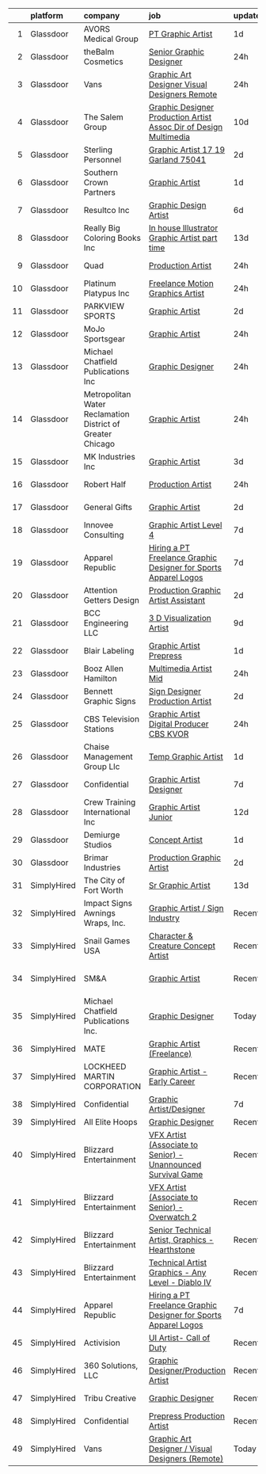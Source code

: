 

|    | platform    | company                                                    | job                                                                                                                                                                                                                                                                                                                                                                                                                                                                                                                                                                                                                                                                                                                                                                                                                                                                                                                                                                            | update_time   | location                |
|---:|:------------|:-----------------------------------------------------------|:-------------------------------------------------------------------------------------------------------------------------------------------------------------------------------------------------------------------------------------------------------------------------------------------------------------------------------------------------------------------------------------------------------------------------------------------------------------------------------------------------------------------------------------------------------------------------------------------------------------------------------------------------------------------------------------------------------------------------------------------------------------------------------------------------------------------------------------------------------------------------------------------------------------------------------------------------------------------------------|:--------------|:------------------------|
|  1 | Glassdoor   | AVORS Medical Group                                        | [PT Graphic Artist](https://www.glassdoor.com/partner/jobListing.htm?pos=127&ao=1136043&s=58&guid=000001838d4521489660bc0b32da6329&src=GD_JOB_AD&t=SR&vt=w&cs=1_6f52cf17&cb=1664522461853&jobListingId=1008169915437&jrtk=3-0-1ge6ka8bci4mf801-1ge6ka8bqgai7800-f5835918ba11f610-)                                                                                                                                                                                                                                                                                                                                                                                                                                                                                                                                                                                                                                                                                             | 1d            | Springfield, MO         |
|  2 | Glassdoor   | theBalm Cosmetics                                          | [Senior Graphic Designer](https://www.glassdoor.com/partner/jobListing.htm?pos=108&ao=1110586&s=58&guid=000001838d4521489660bc0b32da6329&src=GD_JOB_AD&t=SR&vt=w&ea=1&cs=1_9f176267&cb=1664522461851&jobListingId=1008171512660&cpc=9952A63AB06E78AD&jrtk=3-0-1ge6ka8bci4mf801-1ge6ka8bqgai7800-42c95d7659b6b75a--6NYlbfkN0CiwYZWsgeIGxaZVD9AijDv5Y8RBhHgWVXL7YNkINyxKvmnj9EgJViEJQ6sDehqkRmLF-Fomv6kpN7WwgxA-doGWhErtEjMOQdZTRycc_Y8kz1G7b5SuLSqel_5loAC4dD7YSYtNSSKg9V8tUF4wV1Iz38qckBA_1A5GZAHPCDxneAWZHMF1SUgF5jMheI3-ji_h5fWCAEsXMm6-99OSGSSNbycUSlruZlD4rhZBRqiFCByRlDm3lpjyCZpDLmZvjfZNAvDsHHqHTpkYej7DYpJ50ekau8HiZXIwoG2KICR7BuRB85hf8CVu5lZp-eSNizQGDUL4Z4UCJwfR07XPjbE6uB4YlvL1KaqY5TwZfEy-uSNzmQsF0may71BHE_BZp0FjILcJ8gDZoTEP3rG4DB4FfYdYm9JvipinrfHm8Tpk9HxTMM7Cq-rQZDuArXbwFGNIdQlMEIiJbHBqJnjBJK-eZJtARDiD56BtZVlZ-nhc1DRGBmxWE6foP8yX6ubKRf6_BTKXHXDdQ%3D%3D)                                                                                                 | 24h           | Reno, NV                |
|  3 | Glassdoor   | Vans                                                       | [Graphic Art Designer   Visual Designers  Remote ](https://www.glassdoor.com/partner/jobListing.htm?pos=119&ao=1136043&s=58&guid=000001838d4521489660bc0b32da6329&src=GD_JOB_AD&t=SR&vt=w&ea=1&cs=1_6b7b59b8&cb=1664522461852&jobListingId=1008171627571&jrtk=3-0-1ge6ka8bci4mf801-1ge6ka8bqgai7800-9e3e94599780cf90-)                                                                                                                                                                                                                                                                                                                                                                                                                                                                                                                                                                                                                                                         | 24h           | Roanoke, VA             |
|  4 | Glassdoor   | The Salem Group                                            | [Graphic Designer Production Artist  Assoc Dir of Design   Multimedia ](https://www.glassdoor.com/partner/jobListing.htm?pos=112&ao=1110586&s=58&guid=000001838d4521489660bc0b32da6329&src=GD_JOB_AD&t=SR&vt=w&ea=1&cs=1_2567eb8f&cb=1664522461852&jobListingId=1008148990064&cpc=1160948BCBA38B5B&jrtk=3-0-1ge6ka8bci4mf801-1ge6ka8bqgai7800-2fe65082ed9366e1--6NYlbfkN0DI1J_ROInBGL9dGBTS_0PV-qHgO32yAcDg9F7g9YSAosIct8WbFIG8bj41YR7I0Nr_dSyoj-rH0an7RNP3tv8Ta9j0rVlo1anNORXTaIXn3A_s-KOV0182snERvwSztLB4AKmXdVFiHg0VaEWNcMSlw6AqFmTPq2nvj-zBWwfHU_7kKHfabJOUaF_E9qQEE7j0P8PVGkYn_WwhXAuv1CSus3244MHb19q52DUxiHHgIZmi6LnE0_0dOxCHO94QZENmcvK_CU0pXiQaQq3W0aU09FS4VPIkpRF8UaB2sJOuQBTmddKqTsasId5AOcDqOTeSEUCg3sy4jv7wC0TiAZcaQGfrMSfyDAvwUwpx_zash3FpQ3tNfr8PPVvxq1ReZ6mnUHKd5u_Gbqs-ZSAlR-k2GfMyIegtmiuLBMqFbmFkE781WRApFkaXfSzcnJ7OO65aTWouxjd5zNIvJ0RGo0MAkbw9a_OottWQEUoe5263rcCZopsaDlmOjSuyzScpiUCjFUKUaO7SMr_A-ozM6Dy-pTODSQaJr-atUltTnNTL8_r188Lb3dIpVImvSgcsm7s%3D) | 10d           | Chicago, IL             |
|  5 | Glassdoor   | Sterling Personnel                                         | [Graphic Artist  17  19 Garland 75041](https://www.glassdoor.com/partner/jobListing.htm?pos=113&ao=1110586&s=58&guid=000001838d4521489660bc0b32da6329&src=GD_JOB_AD&t=SR&vt=w&ea=1&cs=1_a625c21f&cb=1664522461852&jobListingId=1008165657566&cpc=334ABAF5D42DC775&jrtk=3-0-1ge6ka8bci4mf801-1ge6ka8bqgai7800-f2f06b3435694137--6NYlbfkN0D7SebZk-5vV62iyVC6UVkRBdv64qPthxR6ya4IZSXWcYIHld6vQKavWG109wzl2951dnhoNN9VuIrM5KUY63Got_Lk9ZXxsbZKJ_-0o0inlaVZGRk6WERXKhXJmEFPZjMjA4Y2vQV0-HP0WvjaOg-V0HUXXEO2Tj8A3caE1zt6uD2QlbeVBiEPvjxRK0Hyva4MDDJjACWGb7_-bUa8WuM6zKcM4vRvIdzBX73sjgGS9vprsiWxQKhlkLu4dPsouwB7xquXS4NyufoNCZ9DqYau-sBE9ov4yvhFQBP6QoXQTr_kCdvdpxdn-H4GbnOSy9qF4b8zwAIpwBIR4YNL8xbAPGwScan3GAIfArbXNejvhNJybn7G697sHUm-vg9ZDJtG6YtOFzeBeHkm5OhKNOiFJUq2aYirlbKx6rNskMHuiTpWEtJG6yRQgXnxzt3TSoFPwrDUdzdI0gGGionnAuTa9AtaRPqCwkfBpwmiHV5Lgk-EO5T83soCm_fqoqvBap_VKbotWquzBQ%3D%3D)                                                                                    | 2d            | Garland, TX             |
|  6 | Glassdoor   | Southern Crown Partners                                    | [Graphic Artist](https://www.glassdoor.com/partner/jobListing.htm?pos=118&ao=1136043&s=58&guid=000001838d4521489660bc0b32da6329&src=GD_JOB_AD&t=SR&vt=w&ea=1&cs=1_ec8ed191&cb=1664522461852&jobListingId=1008167584250&jrtk=3-0-1ge6ka8bci4mf801-1ge6ka8bqgai7800-234b42646a346dca-)                                                                                                                                                                                                                                                                                                                                                                                                                                                                                                                                                                                                                                                                                           | 1d            | Savannah, GA            |
|  7 | Glassdoor   | Resultco  Inc                                              | [Graphic Design Artist](https://www.glassdoor.com/partner/jobListing.htm?pos=101&ao=1110586&s=58&guid=000001838d4521489660bc0b32da6329&src=GD_JOB_AD&t=SR&vt=w&ea=1&cs=1_92a82d83&cb=1664522461850&jobListingId=1008158763572&cpc=83EE714EB2563156&jrtk=3-0-1ge6ka8bci4mf801-1ge6ka8bqgai7800-15b7f6576225facb--6NYlbfkN0DeQGf4AmRrHPxvCZ-7rfCoEZ6TCTj4B1dx3K1REUlgSnB9core8ecicae8SUtyUdSKiVld7nMtvRBR897SQfY4gVUnjHmtnEbSlX65Z2vGizsHrr6BI2qCNxJWbO9sLBnePA7D67Oqowp0gDkhbVv2OfwZYTj-wcoae2h487PkkJpYT7VofTqiKpnJhjuMLYos8GTIyTSGB8Jb8VmvFuxPh5sD4zdpna1HV7hRsk4NQH53wt1wU_W6ic7AMMaf7ARPBPC63TKaB99ybTcGb0N-1kgGXVkU2WS3FqZcx8BsEisXP5KydLSoPrHfbpMj7paQKs_8-rJMKvuw0WxEna6A22WSzP0sRP9ADDinl2LlF59z3Aw7mmibG9pj292zaDoKFY4lh4Ig6fggymG9jnZjp_8Lk_s4lYXXtN8dEWgHKVRralq8l4YhgGP3EDzsPo3nmIli2wbVXZVntujdBdrSAd1khuAie1sS1dPnZ3pgpZ-NF7B3jsl3wpVthY09uY29h4VPa3a2wA%3D%3D)                                                                                                   | 6d            | Novi, MI                |
|  8 | Glassdoor   | Really Big Coloring Books  Inc                             | [In house Illustrator Graphic Artist   part time](https://www.glassdoor.com/partner/jobListing.htm?pos=129&ao=1136043&s=58&guid=000001838d4521489660bc0b32da6329&src=GD_JOB_AD&t=SR&vt=w&ea=1&cs=1_e8620054&cb=1664522461855&jobListingId=1008144786460&jrtk=3-0-1ge6ka8bci4mf801-1ge6ka8bqgai7800-6ee37e70558c229c-)                                                                                                                                                                                                                                                                                                                                                                                                                                                                                                                                                                                                                                                          | 13d           | Saint Louis, MO         |
|  9 | Glassdoor   | Quad                                                       | [Production Artist](https://www.glassdoor.com/partner/jobListing.htm?pos=126&ao=1136043&s=58&guid=000001838d4521489660bc0b32da6329&src=GD_JOB_AD&t=SR&vt=w&cs=1_cc60761e&cb=1664522461853&jobListingId=1008172214285&jrtk=3-0-1ge6ka8bci4mf801-1ge6ka8bqgai7800-32f34861e84b0288-)                                                                                                                                                                                                                                                                                                                                                                                                                                                                                                                                                                                                                                                                                             | 24h           | Bellevue, WA            |
| 10 | Glassdoor   | Platinum Platypus Inc                                      | [Freelance Motion Graphics Artist](https://www.glassdoor.com/partner/jobListing.htm?pos=104&ao=1110586&s=58&guid=000001838d4521489660bc0b32da6329&src=GD_JOB_AD&t=SR&vt=w&ea=1&cs=1_eaa05449&cb=1664522461850&jobListingId=1008171047992&cpc=40021B6B9FB64F38&jrtk=3-0-1ge6ka8bci4mf801-1ge6ka8bqgai7800-4e579694eb9d841e--6NYlbfkN0ChNQrbBQP-yodhqf6oFdODMgFeboQaGB94W3mDVh_v5x-hYDho02ZcVcPtC89B2HXFnmbOmiCLo-qlftHgzMlQxafYUzi-3pa-D1nRc8TrIKwMVnzL_1tqqjq9jt0dkvTmLSLm_VOvdTPmOCP7k5KC8o04Cw788A2QpWSb1OR_vHsma6G30YGMOjImRijYKExXCDyvaT7bWFvA_i0igpDJi0fdCQebuM5DGCK_Hi316G89LtClPVuOaj1i2RPkVP1whFUEmeCnpt7UxtTXOS_82VfLPbPDuLuPmkmQdVYyreeMooZklCPmYP7Db0FmpzUxcShbrEJBtgN2Mzt9X1KwXZgkAYjP-RQ8-JLaQKPZZWuZRFdbrmtv1Wm8Am_U0VTbUx0frXOu6M0imvquhvZCO7OOYXdG3WwLRdnj_zAZz--JWJVZOEuvjp32-TE-Cg8yHaZPjQOUndu28EW-3honPgT1aYw0TJ_QFPh6WBnC1RUdNAe23UD4A0OgiRFN6iUomHbY2m7oGn81daK-ZEz4)                                                                                    | 24h           | Bethpage, NY            |
| 11 | Glassdoor   | PARKVIEW SPORTS                                            | [Graphic Artist](https://www.glassdoor.com/partner/jobListing.htm?pos=121&ao=1136043&s=58&guid=000001838d4521489660bc0b32da6329&src=GD_JOB_AD&t=SR&vt=w&ea=1&cs=1_90e56cc5&cb=1664522461852&jobListingId=1008165866644&jrtk=3-0-1ge6ka8bci4mf801-1ge6ka8bqgai7800-9b9da3afa688aea5-)                                                                                                                                                                                                                                                                                                                                                                                                                                                                                                                                                                                                                                                                                           | 2d            | Bronx, NY               |
| 12 | Glassdoor   | MoJo Sportsgear                                            | [Graphic Artist](https://www.glassdoor.com/partner/jobListing.htm?pos=103&ao=1110586&s=58&guid=000001838d4521489660bc0b32da6329&src=GD_JOB_AD&t=SR&vt=w&ea=1&cs=1_635440a5&cb=1664522461850&jobListingId=1008171512400&cpc=F1339989C5CB8906&jrtk=3-0-1ge6ka8bci4mf801-1ge6ka8bqgai7800-1f00c6af5be35ed5--6NYlbfkN0DLWr0FuvwmpNY589ecXM0wpB-l41nBtAe9mv-PvJGiqQM4HdeWJsAog3PQh3z0yuhy_Mqf_0eMRTqhm8q8fh-QeCaySDe5u-gwlX1cGJcKspCcvEhx5VtENl3hT1szZMMr6mZOCo_qC0m76Vb_RG8Ig-Ieexn74v70IthqcMJZ983OaBp9vGEtF4KOafGRwxANLNYq3dnx-xs1IPqKpKsNR5RILHic-bl0x4VpyqInHn7FfPvI44CaS7jewPvefvYmVQ3f490g8uW_jXP1U2rMvsSk8gDyopwrcDKqIeoI0lWzrjHt2Wna3Uk-r-f83J9C_UKmZ06t5o6kACgr6DLvQlyc-ne4iD8VNRP2MJvTm6wt3hG0KjOTUxg4wXdz0PrlKuR5u-F8FrsuHu4SgHNSr2AwU3tFQTRaJrb_Q0kgrBIFh1nLBuhOVsOvmtAh31y4HIW98LdC0vdW9S25_M4dlLGTaN258UxvRHvBa5GW5oC8LQ7rKTTxIOLoTJGQcmHik3gp85ffNtNYghM2kmQ6)                                                                                                      | 24h           | Columbus, OH            |
| 13 | Glassdoor   | Michael Chatfield Publications Inc                         | [Graphic Designer](https://www.glassdoor.com/partner/jobListing.htm?pos=114&ao=1136043&s=58&guid=000001838d4521489660bc0b32da6329&src=GD_JOB_AD&t=SR&vt=w&ea=1&cs=1_8cccb1a0&cb=1664522461851&jobListingId=1008171506916&jrtk=3-0-1ge6ka8bci4mf801-1ge6ka8bqgai7800-6879b5d5b7078751-)                                                                                                                                                                                                                                                                                                                                                                                                                                                                                                                                                                                                                                                                                         | 24h           | Remote                  |
| 14 | Glassdoor   | Metropolitan Water Reclamation District of Greater Chicago | [Graphic Artist](https://www.glassdoor.com/partner/jobListing.htm?pos=117&ao=1136043&s=58&guid=000001838d4521489660bc0b32da6329&src=GD_JOB_AD&t=SR&vt=w&cs=1_2125f671&cb=1664522461852&jobListingId=1008172664791&jrtk=3-0-1ge6ka8bci4mf801-1ge6ka8bqgai7800-8120d324996c6d82-)                                                                                                                                                                                                                                                                                                                                                                                                                                                                                                                                                                                                                                                                                                | 24h           | Chicago, IL             |
| 15 | Glassdoor   | MK Industries  Inc                                         | [Graphic Artist](https://www.glassdoor.com/partner/jobListing.htm?pos=122&ao=1136043&s=58&guid=000001838d4521489660bc0b32da6329&src=GD_JOB_AD&t=SR&vt=w&ea=1&cs=1_6cbda08e&cb=1664522461852&jobListingId=1008162793646&jrtk=3-0-1ge6ka8bci4mf801-1ge6ka8bqgai7800-f7f3d99d73b3db10-)                                                                                                                                                                                                                                                                                                                                                                                                                                                                                                                                                                                                                                                                                           | 3d            | Pascagoula, MS          |
| 16 | Glassdoor   | Robert Half                                                | [Production Artist](https://www.glassdoor.com/partner/jobListing.htm?pos=111&ao=1110586&s=58&guid=000001838d4521489660bc0b32da6329&src=GD_JOB_AD&t=SR&vt=w&ea=1&cs=1_16805ca5&cb=1664522461851&jobListingId=1008172107275&cpc=334ABAF5D42DC775&jrtk=3-0-1ge6ka8bci4mf801-1ge6ka8bqgai7800-c259d4b67cb6d4b0--6NYlbfkN0CpzDdaQkua3np5pkmj49lKioZwmwxQ-yx5plwbYmV_MzWNBoPgCjn5bOtxNwC6GJ62yqFGoewiaizMpYMBgWirjTLxqjtfBQV3yplBzxm96sqKvHR-_fJb623r2ww3ad9Mel9rUI4FAjUxvkqh7TJ-j-YQZxf0K5eqokQdnfFBrpBd28W-I4izQkljawR_OhQdmU0odr5ucn1KkV8zxuCASeBQVk0vfqPLaGzSrFadnNcSQeJ39nUMi6XhDw9pkLqXuHhsTe6TMMY-4ECrZ2rqudpbzRNcu9JH4h7rlRo7Wg8YUFvs_emt4m7pxG2qXbwKP243NwDKPY3LyC4z9a6gqIuwYBSWjIqe1mQF5PrLt28HVqz1FZXvhdILuBVMtrifDaO9o_6hdXj2NTNEbQJWsbVm87fvUlJuOpLVyMQrAPqwpi8JjO0pQV161X98CYjJYx3JF7S2k7YhtA5BM67T6sx1X23VWGK__NcgUhbu_cybTRwjZVRFWrpOdbjseErSLGLJKuSsMCy6BwEaANutCkoaCQj4p-jMhk50v7V7n9AuepHK24B225wSCCDiTYU%3D)                                                     | 24h           | Lakewood, CO            |
| 17 | Glassdoor   | General Gifts                                              | [Graphic Artist](https://www.glassdoor.com/partner/jobListing.htm?pos=124&ao=1136043&s=58&guid=000001838d4521489660bc0b32da6329&src=GD_JOB_AD&t=SR&vt=w&ea=1&cs=1_a8b10110&cb=1664522461853&jobListingId=1008165504820&jrtk=3-0-1ge6ka8bci4mf801-1ge6ka8bqgai7800-0dcee2a5ff2d70ef-)                                                                                                                                                                                                                                                                                                                                                                                                                                                                                                                                                                                                                                                                                           | 2d            | Las Vegas, NV           |
| 18 | Glassdoor   | Innovee Consulting                                         | [Graphic Artist   Level 4](https://www.glassdoor.com/partner/jobListing.htm?pos=130&ao=1136043&s=58&guid=000001838d4521489660bc0b32da6329&src=GD_JOB_AD&t=SR&vt=w&ea=1&cs=1_43f2f6b3&cb=1664522461853&jobListingId=1008156314307&jrtk=3-0-1ge6ka8bci4mf801-1ge6ka8bqgai7800-f15ac7253f8073ab-)                                                                                                                                                                                                                                                                                                                                                                                                                                                                                                                                                                                                                                                                                 | 7d            | Remote                  |
| 19 | Glassdoor   | Apparel Republic                                           | [Hiring a PT Freelance Graphic Designer for Sports Apparel Logos](https://www.glassdoor.com/partner/jobListing.htm?pos=123&ao=1136043&s=58&guid=000001838d4521489660bc0b32da6329&src=GD_JOB_AD&t=SR&vt=w&ea=1&cs=1_1a91affc&cb=1664522461852&jobListingId=1008156650286&jrtk=3-0-1ge6ka8bci4mf801-1ge6ka8bqgai7800-76bf0e28036df4b1-)                                                                                                                                                                                                                                                                                                                                                                                                                                                                                                                                                                                                                                          | 7d            | Remote                  |
| 20 | Glassdoor   | Attention Getters Design                                   | [Production   Graphic Artist Assistant](https://www.glassdoor.com/partner/jobListing.htm?pos=107&ao=1110586&s=58&guid=000001838d4521489660bc0b32da6329&src=GD_JOB_AD&t=SR&vt=w&ea=1&cs=1_abdcee77&cb=1664522461851&jobListingId=1008165434131&cpc=87A0A889578C8297&jrtk=3-0-1ge6ka8bci4mf801-1ge6ka8bqgai7800-adb3087f81ac73a9--6NYlbfkN0COcDw_2rzmOwXmDa2sFdISx-jkk_61EYZJCIePYVoem1pnPAL0h8Gj2onIpTc2T8-kTv7fkaP7ePJ9xhPgoE_uB7WFLWN3oa8tOgQp3jfc2pO2Q1wSoda6yfxLchkznjjyNMxE0-MFrjQFWVaq3PbgQXQh5Nt1fn_utLL0kS1j2SGO-Qv_U12_g3G5QGiN5Yr19UQZRNSpN15vE6nlXdE-ZuanVjHI1N9ErvxYGFRCwwsj2KsR5AKn3_nZmfuKX5vsfUcV8aPmKilshEvN6ZnbV5sWlkPmbF12g9LkXH5M4iA_lIb2D1o14CZ6dVyLaW1gSSj__riaaQ7oZHTSvy9r3YfEmoQPM-rTx5ya6RD9MOPT8qIwOD8TT8dFoTJITU4L7o3S9qXi6FDwNiC-zoK1if2XChD96L25eDCqtbEHLcDsknc7-zezNcGdB2Mv5UpRxMlMjlzrDT8b2RJ9m6V-AgSTy8n3XYTewgvpEHPftMdKF614_d12-OWqQ9A4X_X1ZKihJQtJrg%3D%3D)                                                                                   | 2d            | El Cajon, CA            |
| 21 | Glassdoor   | BCC Engineering  LLC                                       | [3 D Visualization Artist](https://www.glassdoor.com/partner/jobListing.htm?pos=106&ao=1110586&s=58&guid=000001838d4521489660bc0b32da6329&src=GD_JOB_AD&t=SR&vt=w&ea=1&cs=1_80576f13&cb=1664522461851&jobListingId=1008152719316&cpc=D99DB9A39DE67464&jrtk=3-0-1ge6ka8bci4mf801-1ge6ka8bqgai7800-04b7d80e9c0fc6af--6NYlbfkN0CAddgBklkkUojUV23C5ENrBOX7WyNdbf0KU89bOUJxK2QK6DCs98sKGauzi1vKMHI8wyOyZg7YiCAZD3hSoe0-rxv12lydIxZIwg4dCtQJNwfSpk7uBqwFx9BIT1ctrc7M3yfHhNlRARo16HI8nnrFREmATAliEBIyJ3E-_EhSNTaNANgWD0ufrjIUAtDE9IAOQ_AeehZsfaKbesqCrd4DWfarQqPKl2zvNUfhjup2urEzrvh1O2Ho3YiW7kOfcfzm9C2b3-7I1LuyiXOgMqVzQLLsBhaIpCIvEpU09zC9AtKrkWonMLCPqkDp1nejKG6MSY4Wv8rbWgYrtqW2YLp7QJ_ijJLJ2m0-PD5vxOI-srEToAH84eou7jH8zbB-lnIyXVux-zlNPydLHNwNe7o23IgNy-bMhVmevjYEK1KXWHnog7dxVh5gLvXOexZM7DmSVGynSSWLLixCgBrZIuC4ni2N2sBSdxiD2s2cfA6te27bIYTU_g_BnQ5NlVndle8RPxe7ig5lc6YlBpVIbgLV_wdLdGUkLqSNzmGapK1dDSRxBg_wIFM4hJX1rPskO6VaUSbNAuqfaw%3D%3D)                                | 9d            | Miami, FL               |
| 22 | Glassdoor   | Blair Labeling                                             | [Graphic Artist   Prepress ](https://www.glassdoor.com/partner/jobListing.htm?pos=105&ao=1110586&s=58&guid=000001838d4521489660bc0b32da6329&src=GD_JOB_AD&t=SR&vt=w&ea=1&cs=1_c45fedc8&cb=1664522461851&jobListingId=1008168686905&cpc=45DC3EB807283E85&jrtk=3-0-1ge6ka8bci4mf801-1ge6ka8bqgai7800-8a9c31a51758d87c--6NYlbfkN0Bo_CM2a8GgFIiw_-9fb5ug3xmG_MFCzpxBl7ntROtVZSqlWgkWgm6QNwDCwIdXC17UP14Ka69yPNEWLKNOhVMSS7Os03ZC_Tmp7FWR6Mk_ScV2wCp3wLHxjPVzHNNyW8Wg1tbtVpNui45XeIHfxiFnTtfx85BQaSW9CvtRJ3WS7-a6YHOKPJc8vbO3Yu5ANdyrCwVf4VrKUYbQyzhJ6QphYqOAnuCPGJXMbMgOk4pDeLYYzAzyL-rTcMV6pmstuJ7Yb-TXQjgl03eP6pqc14Tg7tvzmqILEr8NKCXq4lJpLvu0WSRkkTVfvBqYPglKwP-9_aWFvICFkhvVBpZ2LR-AOBuql0kuYKOHl6tX0aanwVKDEpybpdP0IOQmdLESDX2byxmdWtAga8i_H9M5TK43WNRFNU9nBfbQw1cCR4DYH7rCFObD0dWKLSh05Rwiie1fo0LRLMZumh_aQkkeVNo9e3dC9Emb40CFzVKlnokMpUOxEl9nlJzNNBD-JXYzw1TQhDjqtOvviA%3D%3D)                                                                                              | 1d            | Denver, CO              |
| 23 | Glassdoor   | Booz Allen Hamilton                                        | [Multimedia Artist  Mid](https://www.glassdoor.com/partner/jobListing.htm?pos=116&ao=1136043&s=58&guid=000001838d4521489660bc0b32da6329&src=GD_JOB_AD&t=SR&vt=w&cs=1_25f1807c&cb=1664522461852&jobListingId=1008171579264&jrtk=3-0-1ge6ka8bci4mf801-1ge6ka8bqgai7800-9b215ba45a3f3286-)                                                                                                                                                                                                                                                                                                                                                                                                                                                                                                                                                                                                                                                                                        | 24h           | Austin, TX              |
| 24 | Glassdoor   | Bennett Graphic Signs                                      | [Sign Designer   Production Artist](https://www.glassdoor.com/partner/jobListing.htm?pos=110&ao=1110586&s=58&guid=000001838d4521489660bc0b32da6329&src=GD_JOB_AD&t=SR&vt=w&ea=1&cs=1_a02a7f4a&cb=1664522461851&jobListingId=1008166001506&cpc=84DBBAA61F05C438&jrtk=3-0-1ge6ka8bci4mf801-1ge6ka8bqgai7800-a89b977596713c06--6NYlbfkN0AZiaPZyccuKjlre0e0RaBFeO48J0QExrO5hcuLctOVaN_M4Dm3U4EmrBl0RXgRFlmJjpk14iSy9pOHUfUVYVerq-B6vrqvKWTaVPTOWrnkHS1B88GKQSoVsdAS1OYzwtv2HkPl8Q0C173vbG_WLNdhz9pKvJkilm9G_HYhcCtTlg5OQxpl-AS2zOwoCptNaAlYt6Dq_yoOIZQBferMd51oMLekRQrkrr9ZLs4UOxe-k1ZY2-Kyqnu6owvY5Bq9tjo9FRdLoIWvtGLiceNvX3sod6wyAZ_UvqPgla6e6OIxrsvyl_123Ega4-uHjZBQtqFamHFB-hSEmFmh6KR5EzXQISNYeHGgBBhuEZK6F2zZjPV1kaEVYnGUhbrKpCZNoRGVoKPYp_y012CGnRI3nX15L1vDsscsujlJLbXPGhqCKz3fEQYLSeUm40JDz-1D6z_cRqMK1tihn2DKeI0W2wtUCsV6b0ykTi77hR5TOGNYAc3eypJFzT5tvZwAOdYTL9SLR_X1ipMSbA%3D%3D)                                                                                       | 2d            | Pleasanton, CA          |
| 25 | Glassdoor   | CBS Television Stations                                    | [Graphic Artist Digital Producer  CBS KVOR ](https://www.glassdoor.com/partner/jobListing.htm?pos=115&ao=1136043&s=58&guid=000001838d4521489660bc0b32da6329&src=GD_JOB_AD&t=SR&vt=w&cs=1_5995f295&cb=1664522461852&jobListingId=1008171291250&jrtk=3-0-1ge6ka8bci4mf801-1ge6ka8bqgai7800-ffa806a6d570dbf5-)                                                                                                                                                                                                                                                                                                                                                                                                                                                                                                                                                                                                                                                                    | 24h           | West Sacramento, CA     |
| 26 | Glassdoor   | Chaise Management Group Llc                                | [Temp Graphic Artist](https://www.glassdoor.com/partner/jobListing.htm?pos=125&ao=1136043&s=58&guid=000001838d4521489660bc0b32da6329&src=GD_JOB_AD&t=SR&vt=w&ea=1&cs=1_bb6aae13&cb=1664522461853&jobListingId=1008168954261&jrtk=3-0-1ge6ka8bci4mf801-1ge6ka8bqgai7800-59995dbdb5e4c8ab-)                                                                                                                                                                                                                                                                                                                                                                                                                                                                                                                                                                                                                                                                                      | 1d            | Washington, DC          |
| 27 | Glassdoor   | Confidential                                               | [Graphic Artist Designer](https://www.glassdoor.com/partner/jobListing.htm?pos=102&ao=1110586&s=58&guid=000001838d4521489660bc0b32da6329&src=GD_JOB_AD&t=SR&vt=w&ea=1&cs=1_f75776d6&cb=1664522461850&jobListingId=1008156194254&cpc=B27F49C9D64D6F84&jrtk=3-0-1ge6ka8bci4mf801-1ge6ka8bqgai7800-8d7dbfc41be50e1f--6NYlbfkN0BBApSCe8UkoDFUdPjGJGk8b0MTMAA9T7qj8oBjbEembMIyLwf-YKqO9up9wpXKSNnXrzGNUjXf4tsdZIY4mTgAiq1QlhyPt0iE1A4ZATIQpRh5o5LzcyJjSZQ88eey_msJCExHIiZ8jX2ahI0XNa-t2y8Ksug7PYdyV32Dk_vHZsKvmxw1MHSDRLtabYfy3ZeFvBXuCqmdi5QTm_gig6CLOTlyifrNuGH7q51i5dAbqiHO3GaQ0AfwMH-zXGGzOsbELoV9Kj2_5IRQHWRqf7r2lYoI4PJrJUNgUA9mFZipGUGvDlwhREyxcif6u9N3KKucs4bT_rMP4le_mDTR24SkHaX0fLDnoYUmR-RLvZEfFViMxm7hru8OPnL8X_HsTA0bIXIHeKjuw0xutRwqYQEGaEuRP25byShZYTpg6gFKPKoTbccHsdcGqLKBJRcJoJqMQJU6Eatl7Nk8C8qkjPcev-UjBEDzE0BV2Ni1xK6PLyNim6geVsakUJtucYiGWG3MKcPBuf4yXc6YKHPD5FiV)                                                                                             | 7d            | Sherwood, AR            |
| 28 | Glassdoor   | Crew Training International  Inc                           | [Graphic Artist Junior](https://www.glassdoor.com/partner/jobListing.htm?pos=128&ao=1136043&s=58&guid=000001838d4521489660bc0b32da6329&src=GD_JOB_AD&t=SR&vt=w&ea=1&cs=1_78f9a66f&cb=1664522461853&jobListingId=1008146280587&jrtk=3-0-1ge6ka8bci4mf801-1ge6ka8bqgai7800-2835a4a928b10a36-)                                                                                                                                                                                                                                                                                                                                                                                                                                                                                                                                                                                                                                                                                    | 12d           | Jacksonville, FL        |
| 29 | Glassdoor   | Demiurge Studios                                           | [Concept Artist](https://www.glassdoor.com/partner/jobListing.htm?pos=120&ao=1136043&s=58&guid=000001838d4521489660bc0b32da6329&src=GD_JOB_AD&t=SR&vt=w&cs=1_a87e9cb9&cb=1664522461852&jobListingId=1008169048048&jrtk=3-0-1ge6ka8bci4mf801-1ge6ka8bqgai7800-325bd7439cd8bdf9-)                                                                                                                                                                                                                                                                                                                                                                                                                                                                                                                                                                                                                                                                                                | 1d            | Remote                  |
| 30 | Glassdoor   | Brimar Industries                                          | [Production Graphic Artist](https://www.glassdoor.com/partner/jobListing.htm?pos=109&ao=1110586&s=58&guid=000001838d4521489660bc0b32da6329&src=GD_JOB_AD&t=SR&vt=w&ea=1&cs=1_21c4bc33&cb=1664522461851&jobListingId=1008165853537&cpc=1CBFC3E34E2A31FF&jrtk=3-0-1ge6ka8bci4mf801-1ge6ka8bqgai7800-fad5e304f37c06df--6NYlbfkN0A4hgeKHdLyHgzaskNEvl2xXMVaueUT71iJOYpLYISQUH_rOuc1_2njVRQ4yx9nZtUiiRxLZNb1VFuvp1seXk-bjr-avmHFev2fqCSpnOUDBYJIx4QGdMrA5iDKOXnrq2rwgtsJ-jsj6Ha1j-xXjfxz93Tgkn96y2g1KSR4MXcR-H8GnLuzcORuFyq6j65mgtNaYaSl0hN-ueD2vJ26-tIxE8T1L8viw7IdI5hqKG4nOKDqNFZHAels2_Fh1DThpcLRWlaYRNo-BkWhq87Xx-FTC4FU2aUWK5FblWiLFYaDbxLUhLNH7N8bStkFk6nYw5tvaeL2lPINTOuFv51PCQcjZPUH2zUfFVJO-Yj-h4QA6ibnx-M2kcQSzeEAEMQpUEcdXEApimeTv2s0Lq4dS5zl8OgXsfZwB4R-ibu_W5kiT6tai1eihyPCx_YjXJhKKicvpeQ5v4XGRie3Xo5UDkDlpanPwDtsaG0_YmpK7Nfy343RQ_9k2Oqeb46_babJYb1QK1fLHk7Xog%3D%3D)                                                                                               | 2d            | Garfield, NJ            |
| 31 | SimplyHired | The City of Fort Worth                                     | [Sr Graphic Artist](https://www.simplyhired.com/job/R1rdh8FwxzYpavxlxSTMmm4avL1wbIYfltA03riG49dpSPHGX1gavA?q=graphic+artist)                                                                                                                                                                                                                                                                                                                                                                                                                                                                                                                                                                                                                                                                                                                                                                                                                                                   | 13d           | Fort Worth, TX          |
| 32 | SimplyHired | Impact Signs Awnings Wraps, Inc.                           | [Graphic Artist / Sign Industry](https://www.simplyhired.com/job/B38d853MvCLIM7aE48kSRWl3ru0J1Ta_GLb2qo3oDt3sNg8HAOZKGQ?q=graphic+artist)                                                                                                                                                                                                                                                                                                                                                                                                                                                                                                                                                                                                                                                                                                                                                                                                                                      | Recently      | Sedalia, MO             |
| 33 | SimplyHired | Snail Games USA                                            | [Character & Creature Concept Artist](https://www.simplyhired.com/job/bgAu-8iPO2QNv1kaHPFpLw5dNDCUE7_0TDghEMRGFo5fDDSvYLNcWw?q=graphic+artist)                                                                                                                                                                                                                                                                                                                                                                                                                                                                                                                                                                                                                                                                                                                                                                                                                                 | Recently      | Remote                  |
| 34 | SimplyHired | SM&A                                                       | [Graphic Artist](https://www.simplyhired.com/job/wZ7ClvBKVZgb8s4X9ZIOR6H5S_If71ZeLA3UEokFm__WPNPfugZX-Q?q=graphic+artist)                                                                                                                                                                                                                                                                                                                                                                                                                                                                                                                                                                                                                                                                                                                                                                                                                                                      | Recently      | Dallas, TX +4 locations |
| 35 | SimplyHired | Michael Chatfield Publications Inc.                        | [Graphic Designer](https://www.simplyhired.com/job/fuY6y5LHEgqNRkh9Jv3XQfUTibWI2RLr26vZM5DscIdQvO4quiedjg?q=graphic+artist)                                                                                                                                                                                                                                                                                                                                                                                                                                                                                                                                                                                                                                                                                                                                                                                                                                                    | Today         | Remote                  |
| 36 | SimplyHired | MATE                                                       | [Graphic Artist (Freelance)](https://www.simplyhired.com/job/0DJnr7H5QPjP6G292Zv43b_Hvi4yNpIFWqN_YMlrhz_btdjNhXFehQ?q=graphic+artist)                                                                                                                                                                                                                                                                                                                                                                                                                                                                                                                                                                                                                                                                                                                                                                                                                                          | Recently      | Los Angeles, CA         |
| 37 | SimplyHired | LOCKHEED MARTIN CORPORATION                                | [Graphic Artist - Early Career](https://www.simplyhired.com/job/iRU41Jsvzzk8U52_-LelViVHEoV756WAUW8erVP-iqVzsm_Zi6Qbmg?q=graphic+artist)                                                                                                                                                                                                                                                                                                                                                                                                                                                                                                                                                                                                                                                                                                                                                                                                                                       | Recently      | Fort Worth, TX          |
| 38 | SimplyHired | Confidential                                               | [Graphic Artist/Designer](https://www.simplyhired.com/job/KP7aDDmCfqUH3eSN0b8PdIqjlPsuS2B8aiQgDxX64O1g-K1VbwkHHw?q=graphic+artist)                                                                                                                                                                                                                                                                                                                                                                                                                                                                                                                                                                                                                                                                                                                                                                                                                                             | 7d            | Sherwood, AR            |
| 39 | SimplyHired | All Elite Hoops                                            | [Graphic Designer](https://www.simplyhired.com/job/NlRkUGulrTojrEVgRuaev59aRbb1nD-IxUFXJz0wBXHTHi2uOKZjgA?q=graphic+artist)                                                                                                                                                                                                                                                                                                                                                                                                                                                                                                                                                                                                                                                                                                                                                                                                                                                    | Recently      | Remote                  |
| 40 | SimplyHired | Blizzard Entertainment                                     | [VFX Artist (Associate to Senior) - Unannounced Survival Game](https://www.simplyhired.com/job/KkU5POwqBrjQFyVJEXQP2bGke-LdaEoA9ScjlyKSgnVUV0RIk5tdCg?q=graphic+artist)                                                                                                                                                                                                                                                                                                                                                                                                                                                                                                                                                                                                                                                                                                                                                                                                        | Recently      | Irvine, CA              |
| 41 | SimplyHired | Blizzard Entertainment                                     | [VFX Artist (Associate to Senior) - Overwatch 2](https://www.simplyhired.com/job/2d70J5UkkZ2YmvlvJfcaEqf0vVFEZwLt57euRMmQlk3Afx_2Q_gYzw?q=graphic+artist)                                                                                                                                                                                                                                                                                                                                                                                                                                                                                                                                                                                                                                                                                                                                                                                                                      | Recently      | Irvine, CA              |
| 42 | SimplyHired | Blizzard Entertainment                                     | [Senior Technical Artist, Graphics - Hearthstone](https://www.simplyhired.com/job/mADtEG9UFZwYBIxAQaDGT5gPBmuMcSKhzKk0nwxmsyJaAumiXkA5TQ?q=graphic+artist)                                                                                                                                                                                                                                                                                                                                                                                                                                                                                                                                                                                                                                                                                                                                                                                                                     | Recently      | Irvine, CA              |
| 43 | SimplyHired | Blizzard Entertainment                                     | [Technical Artist Graphics - Any Level - Diablo IV](https://www.simplyhired.com/job/0JKV9p2nVJiiJcMZC5GWGisdxWahrkkLJT-WgoRhguE9EaW_vPWqyw?q=graphic+artist)                                                                                                                                                                                                                                                                                                                                                                                                                                                                                                                                                                                                                                                                                                                                                                                                                   | Recently      | Irvine, CA              |
| 44 | SimplyHired | Apparel Republic                                           | [Hiring a PT Freelance Graphic Designer for Sports Apparel Logos](https://www.simplyhired.com/job/_11vLc4ayc_PcULzzjkj7S2A7JzXaYc1FzvACVx45CnvXpPAWEtZLQ?q=graphic+artist)                                                                                                                                                                                                                                                                                                                                                                                                                                                                                                                                                                                                                                                                                                                                                                                                     | 7d            | Remote                  |
| 45 | SimplyHired | Activision                                                 | [UI Artist- Call of Duty](https://www.simplyhired.com/job/RI3NxY4lrZeAKUHnYT7dSKZkRsmUaw3IkBtOdcPjcpsox_rXvv63gA?q=graphic+artist)                                                                                                                                                                                                                                                                                                                                                                                                                                                                                                                                                                                                                                                                                                                                                                                                                                             | Recently      | Austin, TX              |
| 46 | SimplyHired | 360 Solutions, LLC                                         | [Graphic Designer/Production Artist](https://www.simplyhired.com/job/wTKuKhJFue8gAenatIutsqNnn1KWWLvcslbVcB2Shz7OnZLg523oNA?q=graphic+artist)                                                                                                                                                                                                                                                                                                                                                                                                                                                                                                                                                                                                                                                                                                                                                                                                                                  | Recently      | Remote                  |
| 47 | SimplyHired | Tribu Creative                                             | [Graphic Designer](https://www.simplyhired.com/job/MwrHfwoxiy4U66jcvFct5ZYcV0fEV0i_DEYCgQXn5Ms-PWQkYpH_1Q?q=graphic+artist)                                                                                                                                                                                                                                                                                                                                                                                                                                                                                                                                                                                                                                                                                                                                                                                                                                                    | Recently      | San Antonio, TX         |
| 48 | SimplyHired | Confidential                                               | [Prepress Production Artist](https://www.simplyhired.com/job/GD9D5h1Poc3SnRINij-RSPcicEYbTI85yWISZ4MjjlymT0FXUCbhtQ?q=graphic+artist)                                                                                                                                                                                                                                                                                                                                                                                                                                                                                                                                                                                                                                                                                                                                                                                                                                          | Recently      | Monee, IL               |
| 49 | SimplyHired | Vans                                                       | [Graphic Art Designer / Visual Designers (Remote)](https://www.simplyhired.com/job/xyBGhKpVLMi9B0SiZOG2FvSH4OZpMxBcVpzwbR0YwOwcMpEtFplHfQ?q=graphic+artist)                                                                                                                                                                                                                                                                                                                                                                                                                                                                                                                                                                                                                                                                                                                                                                                                                    | Today         | Roanoke, VA             |